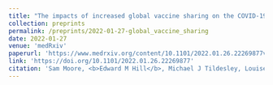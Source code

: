 ```yaml
---
title: "The impacts of increased global vaccine sharing on the COVID-19 pandemic; a retrospective modelling study"
collection: preprints
permalink: /preprints/2022-01-27-global_vaccine_sharing
date: 2022-01-27
venue: 'medRxiv'
paperurl: 'https://www.medrxiv.org/content/10.1101/2022.01.26.22269877v1.full.pdf'
link: 'https://doi.org/10.1101/2022.01.26.22269877'
citation: 'Sam Moore, <b>Edward M Hill</b>, Michael J Tildesley, Louise Dyson, Matt J Keeling. (2022). &quot;Vaccination and non-pharmaceutical interventions for COVID-19: a mathematical modelling study.&quot; <i>medRxiv</i>. doi:10.1101&#47;2022.01.26.22269877.'
---
```

